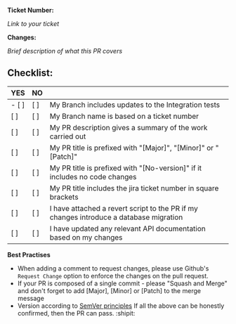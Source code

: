 **Ticket Number:**

*Link to your ticket*

**Changes:**

 *Brief description of what this PR covers*

## Checklist:

| YES  | NO  |    |
|---|---|---|
|- [ ] | [ ] | My Branch includes updates to the Integration tests |
| [ ] | [ ] | My Branch name is based on a ticket number |
| [ ] | [ ] | My PR description gives a summary of the work carried out |
| [ ] | [ ] | My PR title is prefixed with "[Major]", "[Minor]" or "[Patch]" |
| [ ] | [ ] | My PR title is prefixed with "[No-version]" if it includes no code changes |
| [ ] | [ ] | My PR title includes the jira ticket number in square brackets |
| [ ] | [ ] | I have attached a revert script to the PR if my changes introduce a database migration |
| [ ] | [ ] | I have updated any relevant API documentation based on my changes |

**Best Practises**

- When adding a comment to request changes, please use Github's `Request Change` option to enforce the changes on the pull request.
- If your PR is composed of a single commit - please "Squash and Merge" and don't forget to add [Major], [Minor] or [Patch] to the merge message
- Version according to [SemVer principles](https://bedegaming.atlassian.net/wiki/spaces/PD/pages/444071937/Component+Versioning)
If all the above can be honestly confirmed, then the PR can pass. :shipit:
